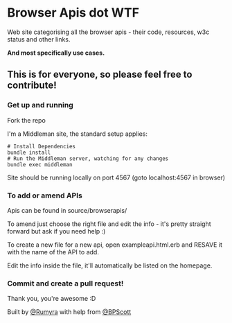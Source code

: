 # Browser Apis dot WTF

Web site categorising all the browser apis - their code, resources, w3c status and other links.

**And most specifically use cases.**

## This is for everyone, so please feel free to contribute!

### Get up and running

Fork the repo

I'm a Middleman site, the standard setup applies:

```
# Install Dependencies
bundle install
# Run the Middleman server, watching for any changes
bundle exec middleman
```

Site should be running locally on port 4567 (goto localhost:4567 in browser)

### To add or amend APIs

Apis can be found in source/browserapis/

To amend just choose the right file and edit the info - it's pretty straight forward but ask if you need help :)

To create a new file for a new api, open exampleapi.html.erb and RESAVE it with the name of the API to add.

Edit the info inside the file, it'll automatically be listed on the homepage.

### Commit and create a pull request!

Thank you, you're awesome :D


Built by [@Rumyra](https://twitter.com/Rumyra) with help from [@BPScott](https://twitter.com/BPScott)

